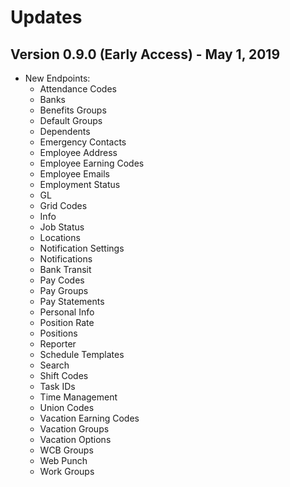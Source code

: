 # Updates

## Version 0.9.0 (Early Access) - May 1, 2019

- New Endpoints:
  - Attendance Codes
  - Banks
  - Benefits Groups
  - Default Groups
  - Dependents
  - Emergency Contacts
  - Employee Address
  - Employee Earning Codes
  - Employee Emails
  - Employment Status
  - GL
  - Grid Codes
  - Info
  - Job Status
  - Locations
  - Notification Settings
  - Notifications
  - Bank Transit
  - Pay Codes
  - Pay Groups
  - Pay Statements
  - Personal Info
  - Position Rate
  - Positions
  - Reporter
  - Schedule Templates
  - Search
  - Shift Codes
  - Task IDs
  - Time Management
  - Union Codes
  - Vacation Earning Codes
  - Vacation Groups
  - Vacation Options
  - WCB Groups
  - Web Punch
  - Work Groups
